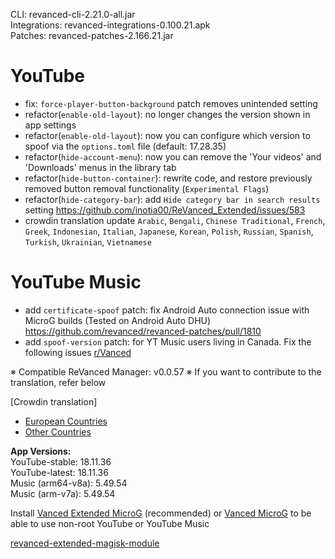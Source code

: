 CLI: revanced-cli-2.21.0-all.jar  
Integrations: revanced-integrations-0.100.21.apk  
Patches: revanced-patches-2.166.21.jar  

YouTube
==
- fix: `force-player-button-background` patch removes unintended setting
- refactor(`enable-old-layout`): no longer changes the version shown in app settings
- refactor(`enable-old-layout`): now you can configure which version to spoof via the `options.toml` file (default: 17.28.35)
- refactor(`hide-account-menu`): now you can remove the 'Your videos' and 'Downloads' menus in the library tab
- refactor(`hide-button-container`): rewrite code, and restore previously removed button removal functionality (`Experimental Flags`)
- refactor(`hide-category-bar`): add `Hide category bar in search results` setting https://github.com/inotia00/ReVanced_Extended/issues/583
- crowdin translation update
`Arabic`, `Bengali`, `Chinese Traditional`, `French`, `Greek`, `Indonesian`, `Italian`, `Japanese`, `Korean`, `Polish`, `Russian`, `Spanish`, `Turkish`, `Ukrainian`, `Vietnamese`


YouTube Music
==
- add `certificate-spoof` patch: fix Android Auto connection issue with MicroG builds (Tested on Android Auto DHU) https://github.com/revanced/revanced-patches/pull/1810
- add `spoof-version` patch: for YT Music users living in Canada. Fix the following issues [r/Vanced](https://www.reddit.com/r/Vanced/comments/qve609/radio_mode_is_always_on_how_do_i_fix_it_question/)


※ Compatible ReVanced Manager: v0.0.57
※ If you want to contribute to the translation, refer below

[Crowdin translation]
- [European Countries](https://crowdin.com/project/revancedextendedeu)
- [Other Countries](https://crowdin.com/project/revancedextended)
  
**App Versions:**  
YouTube-stable: 18.11.36  
YouTube-latest: 18.11.36  
Music (arm64-v8a): 5.49.54  
Music (arm-v7a): 5.49.54  

Install [Vanced Extended MicroG](https://github.com/inotia00/VancedMicroG/releases) (recommended) or [Vanced MicroG](https://github.com/TeamVanced/VancedMicroG/releases) to be able to use non-root YouTube or YouTube Music  

[revanced-extended-magisk-module](https://github.com/MatadorProBr/revanced-extended-magisk-module)  
